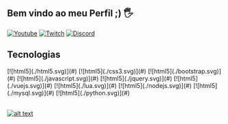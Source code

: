## Bem vindo ao meu Perfil ;) 🖐️

[![Youtube](https://img.shields.io/badge/YouTube-FF0000?style=for-the-badge&logo=youtube&logoColor=white)](https://youtube.com/@Maykzeraa)
[![Twitch](https://img.shields.io/badge/Twitch-9146FF?style=for-the-badge&logo=twitch&logoColor=white)](https://twitch.tv/pliniolondsbot)
[![Discord](https://img.shields.io/badge/Discord-7289DA?style=for-the-badge&logo=discord&logoColor=white)](https://discord.gg/D7mtke9EVy)

## Tecnologias

<div style="display: inline_block;">
  [![html5](./html5.svg)](#)
  [![html5](./css3.svg)](#)
  [![html5](./bootstrap.svg)](#)
  [![html5](./javascript.svg)](#)
  [![html5](./jquery.svg)](#)
  [![html5](./vuejs.svg)](#)
  [![html5](./lua.svg)](#)
  [![html5](./nodejs.svg)](#)
  [![html5](./mysql.svg)](#)
  [![html5](./python.svg)](#)
</div><br/>



[![alt text](https://cdn.discordapp.com/attachments/725364723842940950/728605122065596516/logo.gif?ex=67734aa5&is=6771f925&hm=a4866faf2f585c4f5b8f01ca319178aa65560d9f2774ffb9f1affd8648e6ca97&)](#)

